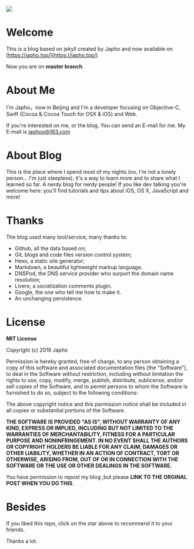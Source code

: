 ![](https://ws1.sinaimg.cn/large/006tNbRwly1fx0sm1hrtgj303k03kq2s.jpg)

# Welcome

This is a blog based on jekyll created by Japho and now available on [https://japho.top/](https://japho.top/)

Now you are on **master branch**.

# About Me

I'm Japho，now in Beijing and I'm a developer focusing on Objective-C, Swift (Cocoa & Cocoa Touch for OSX & iOS) and Web.

If you're interested on me, or the blog. You can send an E-mail for me. My E-mail is [japhoo@163.com](mailto:japhoo@163.com)

# About Blog


This is the place where I spend most of my nights (no, I'm not a lonely person... I'm just sleepless), it's a way to learn more and to share what I learned so far. A nerdy blog for nerdy people! If you like dev talking you're welcome here: you'll find tutorials and tips about iOS, OS X, JavaScript and more!

# Thanks

The blog used many tool/service, many thanks to:

- Github, all the data based on;
- Git, blogs and code files version control system;
- Hexo, a static site generator;
- Markdown, a beautiful lightweight markup language.
- DNSPod, the DNS service provider who surport the domain name resolution;
- Livere, a socialization comments plugin.
- Google, the one who tell me how to make it.
- An unchanging persistence.

# License


**MIT License**

Copyright (c) 2019 Japho

Permission is hereby granted, free of charge, to any person obtaining a copy
of this software and associated documentation files (the "Software"), to deal
in the Software without restriction, including without limitation the rights
to use, copy, modify, merge, publish, distribute, sublicense, and/or sell
copies of the Software, and to permit persons to whom the Software is
furnished to do so, subject to the following conditions:

The above copyright notice and this permission notice shall be included in all
copies or substantial portions of the Software.

**THE SOFTWARE IS PROVIDED "AS IS", WITHOUT WARRANTY OF ANY KIND, EXPRESS OR
IMPLIED, INCLUDING BUT NOT LIMITED TO THE WARRANTIES OF MERCHANTABILITY,
FITNESS FOR A PARTICULAR PURPOSE AND NONINFRINGEMENT. IN NO EVENT SHALL THE
AUTHORS OR COPYRIGHT HOLDERS BE LIABLE FOR ANY CLAIM, DAMAGES OR OTHER
LIABILITY, WHETHER IN AN ACTION OF CONTRACT, TORT OR OTHERWISE, ARISING FROM,
OUT OF OR IN CONNECTION WITH THE SOFTWARE OR THE USE OR OTHER DEALINGS IN THE
SOFTWARE.**

You have permission to repost my blog ,but please **LINK TO THE ORGINAL POST WHEN YOU DO THIS**.

# Besides

If you liked this repo, click on the star above to recommend it to your friends.

Thanks a lot.
